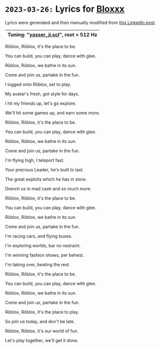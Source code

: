 # `2023-03-26:` Lyrics for [Bloxxx](https://www.youtube.com/watch?v=DMtOlxH7JQo)

Lyrics were generated and then manually modified from [this LinkedIn post](https://www.linkedin.com/posts/jordonez_chatgpt-rapsong-roblox-activity-7036208130795479040-7Gg0?utm_source=share&utm_medium=member_desktop).

| Tuning: "[yasser_ji.scl](https://github.com/AJMansfield/polySynth/blob/master/scl/yasser_ji.scl)", root = 512 Hz
|-|

Rōblox, Rōblox, it's the place to be.

You can build, you can play, dance with glee.

Rōblox, Rōblox, we bathe in its sun.

Come and join us, partake in the fun.

I logged onto Rōblox, set to play.

My avatar's fresh, got style for days.

I hit my friends up, let's go explore.

We'll hit some games up, and earn some more.

Rōblox, Rōblox, it's the place to be.

You can build, you can play, dance with glee.

Rōblox, Rōblox, we bathe in its sun.

Come and join us, partake in the fun.

I'm flying high, I teleport fast.

Your precious Leader, he's built to last.

The great exploits which he has in store.

Drench us in mad cash and so much more.

Rōblox, Rōblox, it's the place to be.

You can build, you can play, dance with glee.

Rōblox, Rōblox, we bathe in its sun.

Come and join us, partake in the fun.

I'm racing cars, and flying buses.

I'm exploring worlds, bar no restraint.

I'm winning fashion shows, per behest.

I'm taking over, beating the rest.

Rōblox, Rōblox, it's the place to be.

You can build, you can play, dance with glee.

Rōblox, Rōblox, we bathe in its sun.

Come and join us, partake in the fun.

Rōblox, Rōblox, it's the place to play.

So join us today, and don't be late.

Rōblox, Rōblox, it's our world of fun.

Let's play together, we'll get it done.
